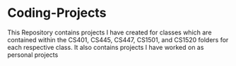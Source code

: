 # Coding-Projects
 This Repository contains projects I have created for classes which are contained within the CS401, CS445, CS447, CS1501, and CS1520 folders for each respective class. It also contains projects I have worked on as personal projects
